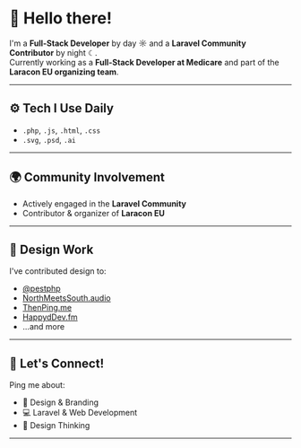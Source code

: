 # 👋 Hello there!

I'm a **Full-Stack Developer** by day ☼ and a **Laravel Community Contributor** by night ☾.  
Currently working as a **Full-Stack Developer at Medicare** and part of the **Laracon EU organizing team**.

---

## ⚙️ Tech I Use Daily
- `.php`, `.js`, `.html`, `.css`
- `.svg`, `.psd`, `.ai`

---

## 🌍 Community Involvement
- Actively engaged in the **Laravel Community**
- Contributor & organizer of **Laracon EU**

---

## 💅 Design Work
I've contributed design to:
- [@pestphp](https://pestphp.com)
- [NorthMeetsSouth.audio](https://northmeetssouth.audio)
- [ThenPing.me](https://thenping.me)
- [HappydDev.fm](https://happyddev.fm)
- ...and more

---

## 💬 Let's Connect!
Ping me about:
- 🎨 Design & Branding  
- 💻 Laravel & Web Development  
- 🧠 Design Thinking  

---
